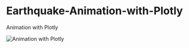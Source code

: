 # Earthquake-Animation-with-Plotly
Animation with Plotly

![Animation with Plotly](https://github.com/m-peker/Earthquake-Animation-with-Plotly/blob/master/map.png)

